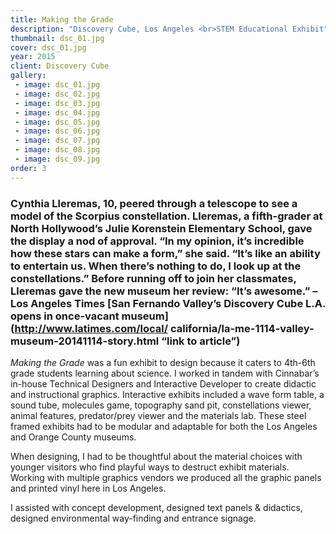 ```yaml
---
title: Making the Grade
description: "Discovery Cube, Los Angeles <br>STEM Educational Exhibit"
thumbnail: dsc_01.jpg
cover: dsc_01.jpg
year: 2015
client: Discovery Cube
gallery:
 - image: dsc_01.jpg
 - image: dsc_02.jpg
 - image: dsc_03.jpg
 - image: dsc_04.jpg
 - image: dsc_05.jpg
 - image: dsc_06.jpg
 - image: dsc_07.jpg
 - image: dsc_08.jpg
 - image: dsc_09.jpg
order: 3
---
```

### Cynthia Lleremas, 10, peered through a telescope to see a model of the Scorpius constellation. Lleremas, a fifth-grader at North Hollywood’s Julie Korenstein Elementary School, gave the display a nod of approval. “In my opinion, it’s incredible how these stars can make a form,” she said. “It’s like an ability to entertain us. When there’s nothing to do, I look up at the constellations.” Before running off to join her classmates, Lleremas gave the 		new museum her review: “It’s awesome.” –Los Angeles Times [San Fernando Valley’s Discovery Cube L.A. opens in once-vacant museum](http://www.latimes.com/local/	california/la-me-1114-valley-museum-20141114-story.html “link to article”)

_Making the Grade_ was a fun exhibit to design because it caters to 4th-6th grade students learning about science. I worked in tandem with Cinnabar’s in-house Technical Designers and  Interactive Developer to create didactic and instructional graphics. Interactive exhibits included a wave form table, a sound tube, molecules game, topography sand pit, constellations viewer, animal features, predator/prey viewer and the materials lab. These steel framed exhibits had to be modular and adaptable for both the Los Angeles and Orange County museums.

When designing, I had to be thoughtful about the material choices with younger visitors who find playful ways to destruct exhibit materials. Working with multiple graphics vendors we produced all the graphic panels and printed vinyl here in Los Angeles. 

I assisted with concept development, designed text panels & didactics, designed environmental way-finding and entrance signage.	
